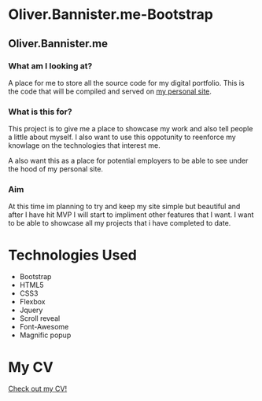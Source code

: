 # Oliver.Bannister.me-Bootstrap
## Oliver.Bannister.me
### What am I looking at?


A place for me to store all the source code for my digital portfolio. 
This is the code that will be compiled and served on [my personal site](https://oliver.bannister.me).

### What is this for? 

This project is to give me a place to showcase my work and also tell people a little about myself.
I also want to use this oppotunity to reenforce my knowlage on the technologies that interest me.

A also want this as a place for potential employers to be able to see under the hood of my personal site.

### Aim

At this time im planning to try and keep my site simple but beautiful and after I have hit MVP I will start to impliment other features that I want.
I want to be able to showcase all my projects that i have completed to date.

# Technologies Used

- Bootstrap
- HTML5
- CSS3
- Flexbox
- Jquery
- Scroll reveal
- Font-Awesome
- Magnific popup

# My CV
[Check out my CV!](/resources/CV_files/Oliver_Bannister_CV.pdf)

